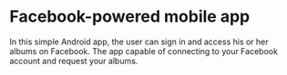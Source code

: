# Facebook-powered mobile app

In this simple Android app, the user can sign in and access his or her albums on Facebook. The app capable of connecting to your Facebook account and request your albums.   
